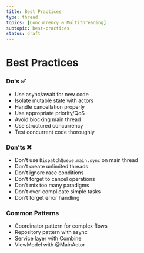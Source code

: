 ```yaml
---
title: Best Practices
type: thread
topics: [Concurrency & Multithreading]
subtopic: best-practices
status: draft
---
```


# Best Practices


### Do's ✅
- Use async/await for new code
- Isolate mutable state with actors
- Handle cancellation properly
- Use appropriate priority/QoS
- Avoid blocking main thread
- Use structured concurrency
- Test concurrent code thoroughly

### Don'ts ❌
- Don't use `DispatchQueue.main.sync` on main thread
- Don't create unlimited threads
- Don't ignore race conditions
- Don't forget to cancel operations
- Don't mix too many paradigms
- Don't over-complicate simple tasks
- Don't forget error handling

### Common Patterns
- Coordinator pattern for complex flows
- Repository pattern with async
- Service layer with Combine
- ViewModel with @MainActor


